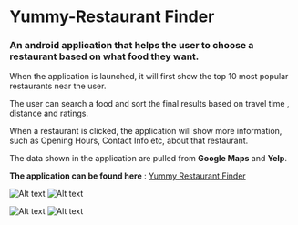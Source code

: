 

# Yummy-Restaurant Finder

### An android application that helps the user to choose a restaurant based on what food they want. 

When the application is launched, it will first show the top 10 most popular restaurants near the user. 

The user can search a food and sort the final results based on travel time , distance and ratings.

When a restaurant is clicked, the application will show more information, such as Opening Hours, Contact Info etc, about that restaurant.

The data shown in the application are pulled from __Google Maps__ and __Yelp__.

__The application can be found here__ : [Yummy Restaurant Finder](https://play.google.com/store/apps/details?id=com.restaurant.android.yummy)

![Alt text](https://github.com/amitbinu/yummy-RestaurantFinder/blob/master/pictures/yummy-1.PNG?raw=true "Loading Screen")
  ![Alt text](https://github.com/amitbinu/yummy-RestaurantFinder/blob/master/pictures/yummy-2.PNG?raw=true "Main Screen")

![Alt text](https://github.com/amitbinu/yummy-RestaurantFinder/blob/master/pictures/yummy-4.PNG?raw=true "Results Screen")
  ![Alt text](https://github.com/amitbinu/yummy-RestaurantFinder/blob/master/pictures/yummy-3.PNG?raw=true "Restaurant Screen")
